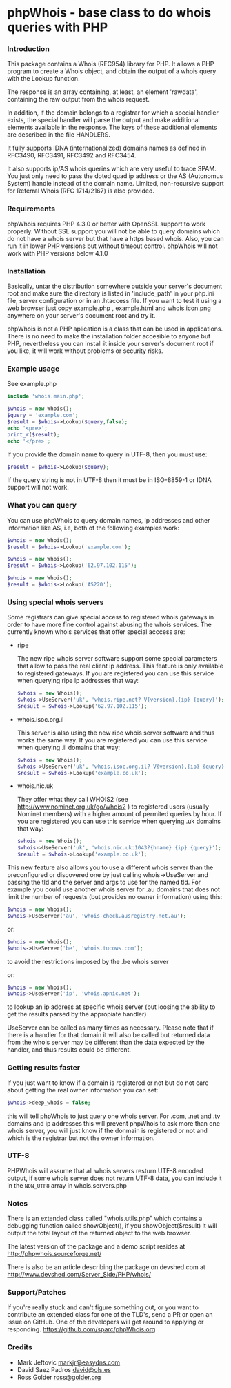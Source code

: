 # phpWhois - base class to do whois queries with PHP

### Introduction

This package contains a Whois (RFC954) library for PHP. It allows
a PHP program to create a Whois object, and obtain the output of
a whois query with the Lookup function.

The response is an array containing, at least, an element 'rawdata',
containing the raw output from the whois request.

In addition, if the domain belongs to a registrar for which a special
handler exists, the special handler will parse the output and make
additional elements available in the response. The keys of these
additional elements are described in the file HANDLERS.

It fully supports IDNA (internationalized) domains names as
defined in RFC3490, RFC3491, RFC3492 and RFC3454.

It also supports ip/AS whois queries which are very useful to trace
SPAM. You just only need to pass the doted quad ip address or the
AS (Autonomus System) handle instead of the domain name. Limited,
non-recursive support for Referral Whois (RFC 1714/2167) is also
provided.

### Requirements

phpWhois requires PHP 4.3.0 or better with OpenSSL support to
work properly. Without SSL support you will not be able to
query domains which do not have a whois server but that have
a https based whois. Also, you can run it in lower PHP versions
but without timeout control. phpWhois will not work with PHP
versions below 4.1.0

### Installation

Basically, untar the distribution somewhere outside your server's
document root and make sure the directory is listed in 'include_path'
in your php.ini file, server configuration or in an .htaccess file.
If you want to test it using a web browser just copy example.php ,
example.html and whois.icon.png anywhere on your server's document
root and try it.

phpWhois is not a PHP aplication is a class that can be used in
applications. There is no need to make the installation folder
accesible to anyone but PHP, nevertheless you can install it inside
your server's document root if you like, it will work without
problems or security risks.

### Example usage

See example.php

```php
include 'whois.main.php';

$whois = new Whois();
$query = 'example.com';
$result = $whois->Lookup($query,false);
echo '<pre>';
print_r($result);
echo '</pre>';
```

If you provide the domain name to query in UTF-8, then you
must use:

```php
$result = $whois->Lookup($query);
```

If the query string is not in UTF-8 then it must be in
ISO-8859-1 or IDNA support will not work.

### What you can query

You can use phpWhois to query domain names, ip addresses and
other information like AS, i.e, both of the following examples
work:

```php
$whois = new Whois();
$result = $whois->Lookup('example.com');

$whois = new Whois();
$result = $whois->Lookup('62.97.102.115');

$whois = new Whois();
$result = $whois->Lookup('AS220');
```

### Using special whois servers

Some registrars can give special access to registered whois gateways
in order to have more fine control against abusing the whois services.
The currently known whois services that offer special acccess are:

- ripe

  The new ripe whois server software support some special parameters
  that allow to pass the real client ip address. This feature is only
  available to registered gateways. If you are registered you can use
  this service when querying ripe ip addresses that way:
  
  ```php
  $whois = new Whois();
  $whois->UseServer('uk', 'whois.ripe.net?-V{version},{ip} {query}');
  $result = $whois->Lookup('62.97.102.115');
  ```

- whois.isoc.org.il

  This server is also using the new ripe whois server software and
  thus works the same way. If you are registered you can use this service
  when querying .il domains that way:

  ```php
  $whois = new Whois();
  $whois->UseServer('uk', 'whois.isoc.org.il?-V{version},{ip} {query}');
  $result = $whois->Lookup('example.co.uk');
  ```

- whois.nic.uk

  They offer what they call WHOIS2 (see http://www.nominet.org.uk/go/whois2 )
  to registered users (usually Nominet members) with a higher amount of
  permited queries by hour. If you are registered you can use this service
  when querying .uk domains that way:

  ```php
  $whois = new Whois();
  $whois->UseServer('uk', 'whois.nic.uk:1043?{hname} {ip} {query}');
  $result = $whois->Lookup('example.co.uk');
  ```

This new feature also allows you to use a different whois server than
the preconfigured or discovered one by just calling whois->UseServer
and passing the tld and the server and args to use for the named tld.
For example you could use another whois server for .au domains that
does not limit the number of requests (but provides no owner 
information) using this:

```php
$whois = new Whois();
$whois->UseServer('au', 'whois-check.ausregistry.net.au');
```

or:

```php
$whois = new Whois();
$whois->UseServer('be', 'whois.tucows.com');
```

to avoid the restrictions imposed by the .be whois server

or:

```php
$whois = new Whois();
$whois->UseServer('ip', 'whois.apnic.net');
```

to lookup an ip address at specific whois server (but loosing the
ability to get the results parsed by the appropiate handler)

UseServer can be called as many times as necessary. Please note that
if there is a handler for that domain it will also be called but
returned data from the whois server may be different than the data
expected by the handler, and thus results could be different.

### Getting results faster

If you just want to know if a domain is registered or not but do not
care about getting the real owner information you can set:

```php
$whois->deep_whois = false;
```

this will tell phpWhois to just query one whois server. For .com, .net
and .tv domains and ip addresses this will prevent phpWhois to ask more
than one whois server, you will just know if the donmain is registered
or not and which is the registrar but not the owner information.

### UTF-8

PHPWhois will assume that all whois servers resturn UTF-8 encoded output,
if some whois server does not return UTF-8 data, you can include it in
the `NON_UTF8` array in whois.servers.php

### Notes

There is an extended class called "whois.utils.php" which contains a
debugging function called showObject(), if you showObject($result)
it will output the total layout of the returned object to the 
web browser.

The latest version of the package and a demo script resides at 
http://phpwhois.sourceforge.net/

There is also be an article describing the package on devshed.com
at http://www.devshed.com/Server_Side/PHP/whois/

### Support/Patches

If you're really stuck and can't figure something out, or you want
to contribute an extended class for one of the TLD's, send a PR
or open an issue on GitHub. One of the developers will get around
to applying or responding.
https://github.com/sparc/phpWhois.org

### Credits

- Mark Jeftovic markjr@easydns.com
- David Saez Padros david@ols.es
- Ross Golder ross@golder.org
